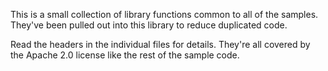 This is a small collection of library functions common to all of the samples.
They've been pulled out into this library to reduce duplicated code.

Read the headers in the individual files for details. They're all covered by
the Apache 2.0 license like the rest of the sample code.
